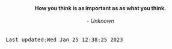
<div align="center"><b><span>How you think is as important as as what you think.</span></b><br><br><i> - Unknown</i></div>
<br><br><kbd>Last updated:Wed Jan 25 12:38:25 2023</kbd>